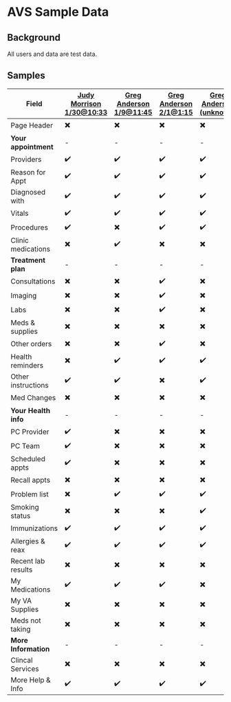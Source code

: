 # AVS Sample Data

## Background

All users and data are test data.

## Samples

| Field                | [Judy Morrison 1/30@10:33](https://staging.va.gov/my-health/medical-records/summaries-and-notes/visit-summary/64A8CA1B63211D47FA17066559073111) | [Greg Anderson 1/9@11:45 ](https://staging.va.gov/my-health/medical-records/summaries-and-notes/visit-summary/19EB9013C2AEFF364817048225063901) | [Greg Anderson 2/1@1:15 ](https://staging.va.gov/my-health/medical-records/summaries-and-notes/visit-summary/CDAA69AA6CDEDC1A1117068177651281) | [Greg Anderson (unknown) ](https://staging.va.gov/my-health/medical-records/summaries-and-notes/visit-summary/D42423281185CAB92217071663807494)
| -------------------- | -- | -- | -- | -- |
| Page Header          | ✖️ | ✖️ | ✖️ | ✖️ |
| **Your appointment** | -  |  - |  - |  - |
| Providers            | ✔️ | ✔️ | ✔️ | ✔️ |
| Reason for Appt      | ✔️ | ✔️ | ✔️ | ✔️ |
| Diagnosed with       | ✔️ | ✔️ | ✔️ | ✔️ |
| Vitals               | ✔️ | ✔️ | ✔️ | ✔️ |
| Procedures           | ✔️ | ✖️ | ✔️ | ✔️ |
| Clinic medications   | ✖️ | ✔️ | ✖️ | ✖️ |
| **Treatment plan**   | -  |  - |  - |  - |
| Consultations        | ✖️ | ✖️ | ✔️ | ✖️ |
| Imaging              | ✖️ | ✖️ | ✔️ | ✖️ |
| Labs                 | ✖️ | ✖️ | ✔️ | ✖️ |
| Meds & supplies      | ✖️ | ✖️ | ✖️ | ✖️ |
| Other orders         | ✖️ | ✖️ | ✔️ | ✖️ |
| Health reminders     | ✖️ | ✔️ | ✔️ | ✔️ |
| Other instructions   | ✔️ | ✔️ | ✖️ | ✔️ |
| Med Changes          | ✖️ | ✖️ | ✖️ | ✖️ |
| **Your Health info** | -  |  - |  - |  - |
| PC Provider          | ✔️ | ✖️ | ✖️ | ✖️ |
| PC Team              | ✔️ | ✖️ | ✖️ | ✖️ |
| Scheduled appts      | ✔️ | ✖️ | ✖️ | ✖️ |
| Recall appts         | ✖️ | ✖️ | ✖️ | ✖️ |
| Problem list         | ✖️ | ✔️ | ✔️ | ✔️ |
| Smoking status       | ✖️ | ✖️ | ✖️ | ✔️ |
| Immunizations        | ✔️ | ✔️ | ✔️ | ✔️ |
| Allergies & reax     | ✔️ | ✔️ | ✔️ | ✔️ |
| Recent lab results   | ✖️ | ✖️ | ✖️ | ✖️ |
| My Medications       | ✔️ | ✔️ | ✔️ | ✖️ |
| My VA Supplies       | ✖️ | ✖️ | ✖️ | ✖️ |
| Meds not taking      | ✖️ | ✖️ | ✖️ | ✖️ |
| **More Information** | -  |  - |  - |  - |
| Clincal Services     | ✖️ | ✖️ | ✖️ | ✖️ |
| More Help & Info     | ✔️ | ✔️ | ✔️ | ✔️ |
